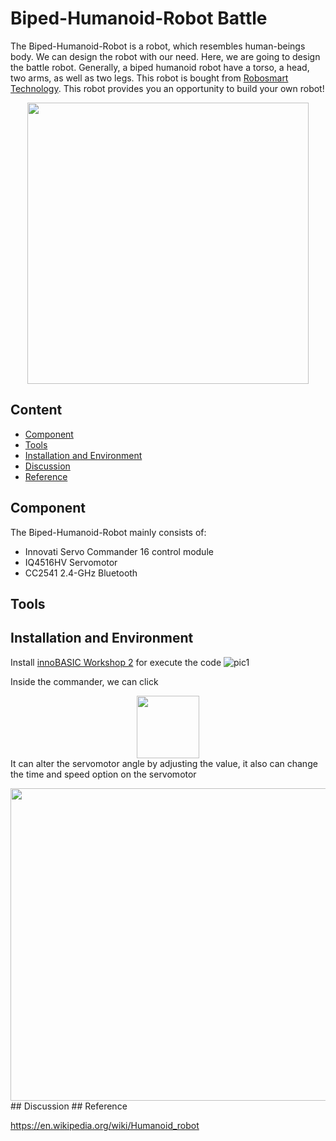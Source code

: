 # Biped-Humanoid-Robot Battle

The Biped-Humanoid-Robot is a robot, which resembles human-beings body. We can design the robot with our need. Here, we are going to design the battle robot. Generally, a biped humanoid robot have a torso, a head, two arms, as well as two legs. This robot is bought from [Robosmart Technology](http://robosmart.com.tw/zh-tw/classes_con.php?id=NDU=). This robot provides you an opportunity to build your own robot!



<div align=center><img width="450" height="450" src="https://github.com/christw16/Biped-Humanoid-Robot-Battle/blob/master/img/3.jpg"/></div>

## Content

  * [Component](#Component)
  * [Tools](#Tools)
  * [Installation and Environment](#Installation)
  * [Discussion](#Discussion)
  * [Reference](#Reference)
  
## Component

The Biped-Humanoid-Robot mainly consists of:
 * Innovati Servo Commander 16 control module
 * IQ4516HV Servomotor
 * CC2541 2.4-GHz Bluetooth
 
## Tools




## Installation and Environment

Install [innoBASIC Workshop 2](http://www.innovati.com.tw/website/down/html/?113.html) for execute the code
![pic1](https://github.com/christw16/Biped-Humanoid-Robot-Battle/blob/master/img/1.jpg)

Inside the commander, we can click   <div align=center><img width="100" height="100" src="https://github.com/christw16/Biped-Humanoid-Robot-Battle/blob/master/img/5.jpg"/></div>
It can alter the servomotor angle by adjusting the value, it also can change the time and speed option on the servomotor
<div align=center><img width="700" height="500" src="https://github.com/christw16/Biped-Humanoid-Robot-Battle/blob/master/img/4.jpg"/></div>
## Discussion
## Reference

https://en.wikipedia.org/wiki/Humanoid_robot











